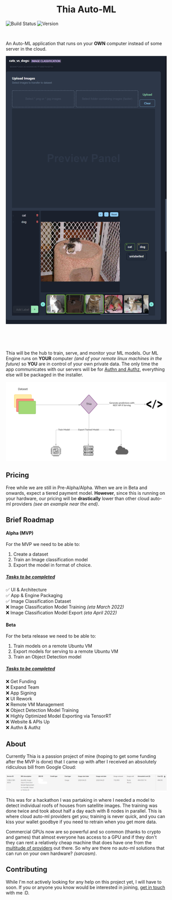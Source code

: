 <h1 align=center>Thia Auto-ML</h1>

![Build Status](https://github.com/Thia-AI/Auto-AI/actions/workflows/main.yml/badge.svg) ![Version](https://img.shields.io/badge/Version-alpha-red)

<br />

An Auto-ML application that runs on your **OWN** computer instead of some server in the cloud.

![Image](./doc/images/thia_dataset_preview.png)

<br />
<br />
<br />

Thia will be the hub to train, serve, and monitor your ML models. Our ML Engine runs on **YOUR** computer _(and of your remote linux machines in the future)_ so **YOU** are in control of your own private data. The only time the app communicates with our servers will be for [Authn and Authz](https://www.cloudflare.com/en-ca/learning/access-management/authn-vs-authz/ 'Learn about the difference'), everything else will be packaged in the installer.

![yes](./doc/images/how_thia_works.png)

## Pricing

Free while we are still in Pre-Alpha/Alpha. When we are in Beta and onwards, expect a tiered payment model. **However**, since this is running on your hardware, our pricing will be **drastically** lower than other cloud auto-ml providers _(see an example near the end)_.

## Brief Roadmap

#### Alpha (MVP)

For the MVP we need to be able to:

1. Create a dataset
2. Train an Image classification model
3. Export the model in format of choice.

##### <u>Tasks to be completed</u>

✅ UI & Architecture
<br />
✅ App & Engine Packaging
<br />
✅ Image Classification Dataset
<br />
❌ Image Classification Model Training _(eta March 2022)_
<br />
❌ Image Classification Model Export _(eta April 2022)_
<br />

#### Beta

For the beta release we need to be able to:

1. Train models on a remote Ubuntu VM
2. Export models for serving to a remote Ubuntu VM
3. Train an Object Detection model

##### <u>Tasks to be completed</u>

❌ Get Funding
<br />
❌ Expand Team
<br />
❌ App Signing
<br />
❌ UI Rework
<br />
❌ Remote VM Management
<br />
❌ Object Detection Model Training
<br />
❌ Highly Optimized Model Exporting via TensorRT
<br />
❌ Website & APIs Up
<br />
❌ Authn & Authz

## About

Currently Thia is a passion project of mine (hoping to get some funding after the MVP is done) that I came up with after I received an absolutely ridiculous bill from Google Cloud:

![yes](./doc/images/automl_pricing_example.png)

This was for a hackathon I was partaking in where I needed a model to detect individual roofs of houses from satellite images. The training was done twice and took about half a day each with 8 nodes in parallel. This is where cloud auto-ml providers get you; training is never quick, and you can kiss your wallet goodbye if you need to retrain when you get more data.

Commercial GPUs now are so powerful and so common (thanks to crypto and games) that almost everyone has access to a GPU and if they don't they can rent a relatively cheap machine that does have one from the [multitude of providers](https://geekflare.com/best-cloud-gpu-platforms/ 'List of some GPU providers ') out there. So why are there no auto-ml solutions that can run on your own hardware? _(sarcasm)_.

## Contributing

While I'm not actively looking for any help on this project yet, I will have to soon. If you or anyone you know would be interested in joining, [get in touch](https://www.linkedin.com/in/ritesh-ahlawat/ 'My LinkedIn') with me :D.
